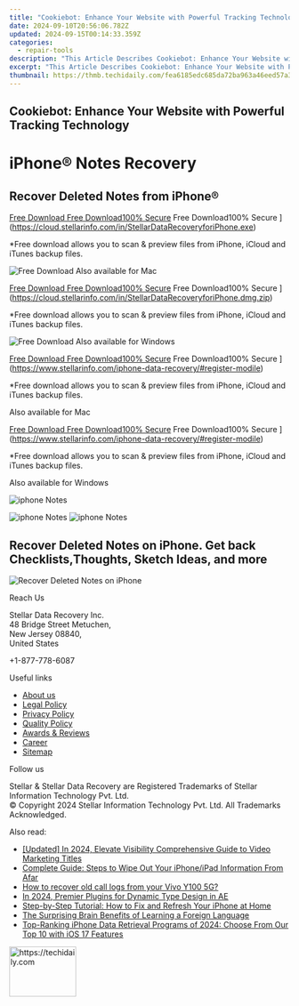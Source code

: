 ```yaml
---
title: "Cookiebot: Enhance Your Website with Powerful Tracking Technology"
date: 2024-09-10T20:56:06.782Z
updated: 2024-09-15T00:14:33.359Z
categories:
  - repair-tools
description: "This Article Describes Cookiebot: Enhance Your Website with Powerful Tracking Technology"
excerpt: "This Article Describes Cookiebot: Enhance Your Website with Powerful Tracking Technology"
thumbnail: https://thmb.techidaily.com/fea6185edc685da72ba963a46eed57a3a71d461697393364ab3bd89b9977de72.jpg
---
```


## Cookiebot: Enhance Your Website with Powerful Tracking Technology

# iPhone® Notes Recovery

## Recover Deleted Notes from iPhone®

[Free Download Free Download100% Secure](https://www.stellarinfo.com/gdc/iphone-recovery/images/win.png) Free Download100% Secure ](https://cloud.stellarinfo.com/in/StellarDataRecoveryforiPhone.exe)

 \*Free download allows you to scan & preview files from iPhone, iCloud and iTunes backup files.

![Free Download](https://www.stellarinfo.com/gdc/iphone-recovery/images/small-apple.png) Also available for Mac

[Free Download Free Download100% Secure](https://www.stellarinfo.com/gdc/iphone-recovery/images/mac.png) Free Download100% Secure ](https://cloud.stellarinfo.com/in/StellarDataRecoveryforiPhone.dmg.zip)

 \*Free download allows you to scan & preview files from iPhone, iCloud and iTunes backup files.

![Free Download](https://www.stellarinfo.com/gdc/iphone-recovery/images/small-windows.png) Also available for Windows

[Free Download Free Download100% Secure](https://www.stellarinfo.com/gdc/iphone-recovery/images/win.png) Free Download100% Secure ](https://www.stellarinfo.com/iphone-data-recovery/#register-modile)

 \*Free download allows you to scan & preview files from iPhone, iCloud and iTunes backup files.

 Also available for Mac

[Free Download Free Download100% Secure](https://www.stellarinfo.com/gdc/iphone-recovery/images/mac.png) Free Download100% Secure ](https://www.stellarinfo.com/iphone-data-recovery/#register-modile)

 \*Free download allows you to scan & preview files from iPhone, iCloud and iTunes backup files.

 Also available for Windows

![iphone Notes](https://www.stellarinfo.com/iphone-data-recovery/images/notes.png)

![iphone Notes](https://www.stellarinfo.com/iphone-data-recovery/images/notes.png) ![iphone Notes](https://www.stellarinfo.com/iphone-data-recovery/iphone-recovery/images/bg1-old.png)

## Recover Deleted Notes on iPhone. Get back Checklists,Thoughts, Sketch Ideas, and more

![Recover Deleted Notes on iPhone](https://www.stellarinfo.com/iphone-data-recovery/images/icon-note.png)

Reach Us

 Stellar Data Recovery Inc.  
 48 Bridge Street Metuchen,  
 New Jersey 08840,  
 United States

+1-877-778-6087

Useful links

* [About us](https://tools.techidaily.com/stellardata-recovery/buy-now/)
* [Legal Policy](https://tools.techidaily.com/stellardata-recovery/buy-now/)
* [Privacy Policy](https://tools.techidaily.com/stellardata-recovery/buy-now/)
* [Quality Policy](https://tools.techidaily.com/stellardata-recovery/buy-now/)
* [Awards & Reviews](https://tools.techidaily.com/stellardata-recovery/buy-now/)
* [Career](https://tools.techidaily.com/stellardata-recovery/buy-now/)
* [Sitemap](https://www.stellarinfo.com/sitemap.php)

Follow us

[](https://www.facebook.com/stellarinfo) [](https://twitter.com/stellarinfo) [](https://www.linkedin.com/company/stellardatarecovery/) [](https://www.youtube.com/user/stellarite)

 Stellar & Stellar Data Recovery are Registered Trademarks of Stellar Information Technology Pvt. Ltd.  
 © Copyright 2024 Stellar Information Technology Pvt. Ltd. All Trademarks Acknowledged.

<ins class="adsbygoogle"
     style="display:block"
     data-ad-format="autorelaxed"
     data-ad-client="ca-pub-7571918770474297"
     data-ad-slot="1223367746"></ins>

<ins class="adsbygoogle"
     style="display:block"
     data-ad-client="ca-pub-7571918770474297"
     data-ad-slot="8358498916"
     data-ad-format="auto"
     data-full-width-responsive="true"></ins>

<span class="atpl-alsoreadstyle">Also read:</span>
<div><ul>
<li><a href="https://facebook-video-footage.techidaily.com/updated-in-2024-elevate-visibility-comprehensive-guide-to-video-marketing-titles/"><u>[Updated] In 2024, Elevate Visibility Comprehensive Guide to Video Marketing Titles</u></a></li>
<li><a href="https://data-safeguard.techidaily.com/complete-guide-steps-to-wipe-out-your-iphoneipad-information-from-afar/"><u>Complete Guide: Steps to Wipe Out Your iPhone/iPad Information From Afar</u></a></li>
<li><a href="https://blog-min.techidaily.com/how-to-recover-old-call-logs-from-your-vivo-y100-5g-by-fonelab-android-recover-call-logs/"><u>How to recover old call logs from your Vivo Y100 5G?</u></a></li>
<li><a href="https://extra-guidance.techidaily.com/in-2024-premier-plugins-for-dynamic-type-design-in-ae/"><u>In 2024, Premier Plugins for Dynamic Type Design in AE</u></a></li>
<li><a href="https://data-safeguard.techidaily.com/step-by-step-tutorial-how-to-fix-and-refresh-your-iphone-at-home/"><u>Step-by-Step Tutorial: How to Fix and Refresh Your iPhone at Home</u></a></li>
<li><a href="https://mondly-stories.techidaily.com/the-surprising-brain-benefits-of-learning-a-foreign-language/"><u>The Surprising Brain Benefits of Learning a Foreign Language</u></a></li>
<li><a href="https://data-safeguard.techidaily.com/top-ranking-iphone-data-retrieval-programs-of-2024-choose-from-our-top-10-with-ios-17-features/"><u>Top-Ranking iPhone Data Retrieval Programs of 2024: Choose From Our Top 10 with iOS 17 Features</u></a></li>
</ul></div>

<!-- affiliate ads begin -->
<a href="https://aligracehair.sjv.io/c/5597632/2135408/19272" target="_top" id="2135408">
  <img src="//a.impactradius-go.com/display-ad/19272-2135408" border="0" alt="https://techidaily.com" width="120" height="90"/>
</a>
<img height="0" width="0" src="https://aligracehair.sjv.io/i/5597632/2135408/19272" style="position:absolute;visibility:hidden;" border="0" />
<!-- affiliate ads end -->

